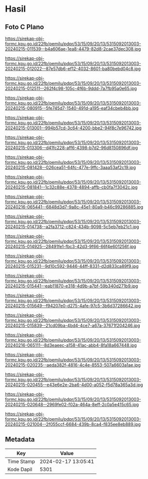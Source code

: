 # Hasil

## Foto C Plano

https://sirekap-obj-formc.kpu.go.id/22fb/pemilu/pdpr/53/15/09/20/13/5315092013003-20240215-011539--b4a606ae-1ea8-4479-82d8-2cae37dec308.jpg

https://sirekap-obj-formc.kpu.go.id/22fb/pemilu/pdpr/53/15/09/20/13/5315092013003-20240215-012022--87e57db6-ef12-4032-8601-ba80bebd04c8.jpg

https://sirekap-obj-formc.kpu.go.id/22fb/pemilu/pdpr/53/15/09/20/13/5315092013003-20240215-012511--262f4c98-105c-4f6b-9ddd-7a7fb95a0e65.jpg

https://sirekap-obj-formc.kpu.go.id/22fb/pemilu/pdpr/53/15/09/20/13/5315092013003-20240215-080915--5fe745d7-1540-491d-a195-eaf34cbeb4bb.jpg

https://sirekap-obj-formc.kpu.go.id/22fb/pemilu/pdpr/53/15/09/20/13/5315092013003-20240215-013001--994b57cd-3c64-4200-bbe2-94f8c7e96742.jpg

https://sirekap-obj-formc.kpu.go.id/22fb/pemilu/pdpr/53/15/09/20/13/5315092013003-20240215-013306--d41fc228-aff6-4398-b7d2-96d8150896df.jpg

https://sirekap-obj-formc.kpu.go.id/22fb/pemilu/pdpr/53/15/09/20/13/5315092013003-20240215-081428--026cea51-64fc-477e-9ffc-3aaa53af2c19.jpg

https://sirekap-obj-formc.kpu.go.id/22fb/pemilu/pdpr/53/15/09/20/13/5315092013003-20240215-081841--1c32c88e-4378-4894-affb-cb0fa7f3042c.jpg

https://sirekap-obj-formc.kpu.go.id/22fb/pemilu/pdpr/53/15/09/20/13/5315092013003-20240216-065441--6848d3d7-9a8c-45e1-80a9-b46c99286885.jpg

https://sirekap-obj-formc.kpu.go.id/22fb/pemilu/pdpr/53/15/09/20/13/5315092013003-20240215-014738--a2fa3712-c824-434b-9098-5c5eb7eb21c1.jpg

https://sirekap-obj-formc.kpu.go.id/22fb/pemilu/pdpr/53/15/09/20/13/5315092013003-20240215-014925--28491fe1-fbc3-42d3-9f66-66f4e601256f.jpg

https://sirekap-obj-formc.kpu.go.id/22fb/pemilu/pdpr/53/15/09/20/13/5315092013003-20240215-015231--9d10c592-9446-44ff-8331-d2d833ca89f9.jpg

https://sirekap-obj-formc.kpu.go.id/22fb/pemilu/pdpr/53/15/09/20/13/5315092013003-20240215-015441--eab11870-e318-4d9b-a7bf-59b340d271b9.jpg

https://sirekap-obj-formc.kpu.go.id/22fb/pemilu/pdpr/53/15/09/20/13/5315092013003-20240215-015649--f94207e0-d275-4afe-97c5-3b6d37286642.jpg

https://sirekap-obj-formc.kpu.go.id/22fb/pemilu/pdpr/53/15/09/20/13/5315092013003-20240215-015839--21cd09ba-4bd4-4ce7-a67a-37671f204246.jpg

https://sirekap-obj-formc.kpu.go.id/22fb/pemilu/pdpr/53/15/09/20/13/5315092013003-20240216-065111--8d3eaeec-a158-41ac-abb4-8fa18a667448.jpg

https://sirekap-obj-formc.kpu.go.id/22fb/pemilu/pdpr/53/15/09/20/13/5315092013003-20240215-020235--aeda382f-4816-4c4e-8553-507a6603a1ae.jpg

https://sirekap-obj-formc.kpu.go.id/22fb/pemilu/pdpr/53/15/09/20/13/5315092013003-20240215-020455--e43e6e2e-2ba6-4d00-a052-f5d78a365a3d.jpg

https://sirekap-obj-formc.kpu.go.id/22fb/pemilu/pdpr/53/15/09/20/13/5315092013003-20240215-020648--2969fe02-f02a-464a-8eff-2c0a5e415c65.jpg

https://sirekap-obj-formc.kpu.go.id/22fb/pemilu/pdpr/53/15/09/20/13/5315092013003-20240215-021004--2f055ccf-6684-439b-8ca4-f835ee8eb889.jpg


## Metadata

| Key        | Value               |
| ---------- | ------------------- |
| Time Stamp | 2024-02-17 13:05:41 |
| Kode Dapil | 5301                |



